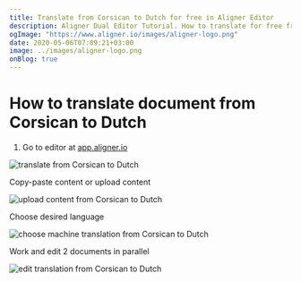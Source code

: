```yaml
---
title: Translate from Corsican to Dutch for free in Aligner Editor
description: Aligner Dual Editor Tutorial. How to translate for free from Corsican to Dutch. Aligner is multilingual document management platform. 
ogImage: "https://www.aligner.io/images/aligner-logo.png"
date: 2020-05-06T07:09:21+03:00
image: ../images/aligner-logo.png
onBlog: true
---
```


# How to translate document from Corsican to Dutch

1. Go to editor at [app.aligner.io](https://app.aligner.io "Aligner App web page")

![translate from Corsican to Dutch](../aligner-blank-editor.png "translate from Corsican to Dutch")

Copy-paste content or upload content

![upload content from Corsican to Dutch](../aligner-uploaded-document.png "upload content from Corsican to Dutch")

Choose desired language

![choose machine translation from Corsican to Dutch](../aligner-language-dropdown.png "choose machine translation from Corsican to Dutch")

Work and edit 2 documents in parallel

![edit translation from Corsican to Dutch](../aligner-double-sitded-editor.png "edit translation from Corsican to Dutch")

